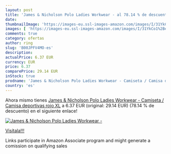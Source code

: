 ```yaml
---
layout: post
title: 'James & Nicholson Polo Ladies Workwear - al 78.14 % de descuento'
date: 
thumbnailImage: 'https://images-eu.ssl-images-amazon.com/images/I/31YkCo1%2Be4L._SL200_.jpg'
images: [ 'https://images-eu.ssl-images-amazon.com/images/I/31YkCo1%2Be4L._SL200_.jpg' ]
comments: true
category: ofertas
author: ring
slug: 'B00JPFV4MO-es'
description:
actualPrice: 6.37 EUR
currency: EUR
price: 6.37
comparePrice: 29.14 EUR
inStock: true
prodname: 'James & Nicholson Polo Ladies Workwear - Camiseta / Camisa deportivas  rojo  XL'
country: 'es'
---
```


Ahora mismo tienes [James & Nicholson Polo Ladies Workwear - Camiseta / Camisa deportivas  rojo  XL](https://www.amazon.es/dp/B00JPFV4MO/?tag=tolees-21) a 6.37 EUR (original: 29.14 EUR) (78.14 %  de descuento) en el siguiente enlace!

[![James & Nicholson Polo Ladies Workwear -](https://images-eu.ssl-images-amazon.com/images/I/31YkCo1%2Be4L._SL200_.jpg)](https://www.amazon.es/dp/B00JPFV4MO/?tag=tolees-21)

[Visítala!!!](https://www.amazon.es/dp/B00JPFV4MO/?tag=tolees-21)

Links participate in Amazon Associate program and might generate a comission on qualifying sales
